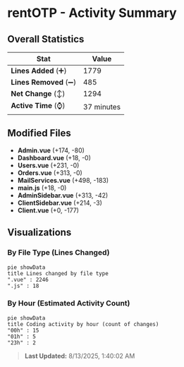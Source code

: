 # rentOTP - Activity Summary 

## Overall Statistics

| Stat                   | Value                                                             |
| ---------------------- | ----------------------------------------------------------------- |
| **Lines Added** (➕)   | 1779                                          |
| **Lines Removed** (➖) | 485                                        |
| **Net Change** (↕)    | 1294                |
| **Active Time** (⌚)   | 37 minutes |


## Modified Files
- **Admin.vue** (+174, -80)
- **Dashboard.vue** (+18, -0)
- **Users.vue** (+231, -0)
- **Orders.vue** (+313, -0)
- **MailServices.vue** (+498, -183)
- **main.js** (+18, -0)
- **AdminSidebar.vue** (+313, -42)
- **ClientSidebar.vue** (+214, -3)
- **Client.vue** (+0, -177)

## Visualizations

### By File Type (Lines Changed)

```mermaid
pie showData
title Lines changed by file type
".vue" : 2246
".js" : 18
```

### By Hour (Estimated Activity Count)

```mermaid
pie showData
title Coding activity by hour (count of changes)
"00h" : 15
"01h" : 5
"23h" : 2
```


> **Last Updated:** 8/13/2025, 1:40:02 AM